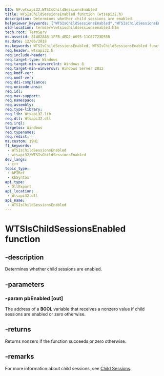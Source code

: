 ```yaml
---
UID: NF:wtsapi32.WTSIsChildSessionsEnabled
title: WTSIsChildSessionsEnabled function (wtsapi32.h)
description: Determines whether child sessions are enabled.
helpviewer_keywords: ["WTSIsChildSessionsEnabled","WTSIsChildSessionsEnabled function [Remote Desktop Services]","termserv.wtsischildsessionsenabled","wtsapi32/WTSIsChildSessionsEnabled"]
old-location: termserv\wtsischildsessionsenabled.htm
tech.root: TermServ
ms.assetid: 814828A8-1FFB-4ED2-A695-11C87723D5BB
ms.date: 12/05/2018
ms.keywords: WTSIsChildSessionsEnabled, WTSIsChildSessionsEnabled function [Remote Desktop Services], termserv.wtsischildsessionsenabled, wtsapi32/WTSIsChildSessionsEnabled
req.header: wtsapi32.h
req.include-header: 
req.target-type: Windows
req.target-min-winverclnt: Windows 8
req.target-min-winversvr: Windows Server 2012
req.kmdf-ver: 
req.umdf-ver: 
req.ddi-compliance: 
req.unicode-ansi: 
req.idl: 
req.max-support: 
req.namespace: 
req.assembly: 
req.type-library: 
req.lib: Wtsapi32.lib
req.dll: Wtsapi32.dll
req.irql: 
targetos: Windows
req.typenames: 
req.redist: 
ms.custom: 19H1
f1_keywords:
 - WTSIsChildSessionsEnabled
 - wtsapi32/WTSIsChildSessionsEnabled
dev_langs:
 - c++
topic_type:
 - APIRef
 - kbSyntax
api_type:
 - DllExport
api_location:
 - Wtsapi32.dll
api_name:
 - WTSIsChildSessionsEnabled
---
```


# WTSIsChildSessionsEnabled function


## -description

Determines whether child sessions are enabled.

## -parameters

### -param pbEnabled [out]

The address of a <b>BOOL</b> variable that receives a nonzero value if child sessions are enabled or zero otherwise.

## -returns

Returns nonzero if the function succeeds or zero otherwise.

## -remarks

For more information about child sessions, see <a href="https://docs.microsoft.com/windows/desktop/TermServ/child-sessions">Child Sessions</a>.

